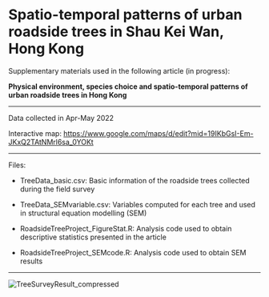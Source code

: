 # Spatio-temporal patterns of urban roadside trees in Shau Kei Wan, Hong Kong

Supplementary materials used in the following article (in progress):

**Physical environment, species choice and spatio-temporal patterns of urban roadside trees in Hong Kong**

---

Data collected in Apr-May 2022

Interactive map: https://www.google.com/maps/d/edit?mid=19IKbGsI-Em-JKxQ2TAtNMrl6sa_0YOKt

---

Files:

*   TreeData_basic.csv: Basic information of the roadside trees collected during the field survey

*   TreeData_SEMvariable.csv: Variables computed for each tree and used in structural equation modelling (SEM)

*   RoadsideTreeProject_FigureStat.R: Analysis code used to obtain descriptive statistics presented in the article

*   RoadsideTreeProject_SEMcode.R: Analysis code used to obtain SEM results

---

![TreeSurveyResult_compressed](https://user-images.githubusercontent.com/68047356/184497997-3086de1b-17bc-480d-8469-6d601a04fbdf.jpg)
